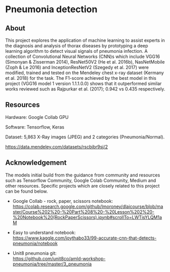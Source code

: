 # Pneumonia detection

## About
This project explores the application of machine learning to assist experts in the diagnosis and analysis of thorax diseases by prototyping a deep learning algorithm to detect visual signals of pneumonia infection. A collection of Convolutional Neural Networks (CNN)s which include VGG16 (Simonyan & Zisserman 2014), ResNet50V2 (He et al. 2016b), NasNetMobile (Zoph & Le 2016) and InceptionResNetV2 (Szegedy et al. 2017) were modified, trained and tested on the Mendeley chest x-ray dataset (Kermany et al. 2018) for the task. The F1-score achieved by the best model in this project (VGG16 model 1 version 1.1.1.0.0) shows that it outperformed similar works reviewed such as Rajpurkar et al. (2017); 0.942 vs 0.435 respectively.


## Resources

Hardware: Google Collab GPU

Software: Tensorflow, Keras

Dataset: 5,863 X-Ray images (JPEG) and 2 categories (Pneumonia/Normal).

https://data.mendeley.com/datasets/rscbjbr9sj/2


## Acknowledgement

The models initial build from the guidance from community and resources such as Tensorflow Community, Google Colab Community, Medium and other resources. Specific projects which are closely related to this project can be found below.

- Google Collab - rock, paper, scissors notebook: <br>
https://colab.research.google.com/github/lmoroney/dlaicourse/blob/master/Course%202%20-%20Part%208%20-%20Lesson%202%20-%20Notebook%20(RockPaperScissors).ipynb#scrollTo=LWTisYLQM1aM

- Easy to understand notebook: <br>
https://www.kaggle.com/joythabo33/99-accurate-cnn-that-detects-pneumonia/notebook

- Unit8 pneumonia git: <br>
https://github.com/unit8co/amld-workshop-pneumonia/tree/master/3_pneumonia


